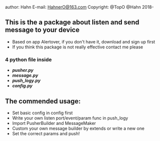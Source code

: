author: Hahn
E-mail: HahnerO@163.com
Copyright: @TopO @Hahn 2018-

## This is the a package about listen and send message to your device
 - Based on app Alertover, if you don't have it, download and sign up first
 - If you think this package is not really effective contact me please

### 4 python file inside
 - ***pusher.py***
 - ***message.py***
 - ***push_logy.py***
 - ***config.py***

## The commended usage:
 - Set basic config in config first
 - Write your own listen port/event/param func in push_logy
 - Import PusherBuilder and MessageMaker
 - Custom your own message builder by extends or write a new one
 - Set the correct params and push!

